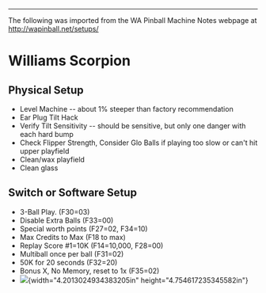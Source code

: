 ***
The following was imported from the WA Pinball Machine Notes webpage at http://wapinball.net/setups/
# Williams Scorpion
## Physical Setup
-   Level Machine -- about 1% steeper than factory recommendation
-   Ear Plug Tilt Hack
-   Verify Tilt Sensitivity -- should be sensitive, but only one danger with each hard bump
-   Check Flipper Strength, Consider Glo Balls if playing too slow or can't hit upper playfield
-   Clean/wax playfield
-   Clean glass
## Switch or Software Setup
-   3-Ball Play. (F30=03)
-   Disable Extra Balls (F33=00)
-   Special worth points (F27=02, F34=10)
-   Max Credits to Max (F18 to max)
-   Replay Score #1=10K (F14=10,000, F28=00)
-   Multiball once per ball (F31=02)
-   50K for 20 seconds (F32=20)
-   Bonus X, No Memory, reset to 1x (F35=02)
-   ![](media/image1.png){width="4.2013024934383205in" height="4.754617235345582in"}
